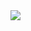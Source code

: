 <img align="center" src="https://github-readme-stats.anuraghazra1.vercel.app/api/top-langs/?username=AngeloNorelli&layout=compact&theme=radical" />
